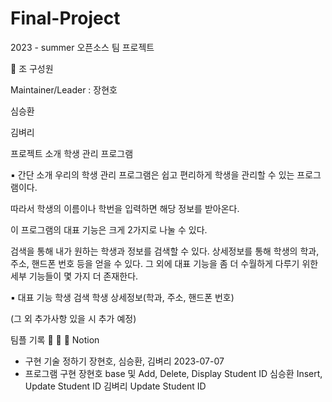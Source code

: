 # Final-Project
2023 - summer 오픈소스 팀 프로젝트

📍 조 구성원

Maintainer/Leader : 장현호

심승환

김벼리

프로젝트 소개
학생 관리 프로그램

▪️ 간단 소개 우리의 학생 관리 프로그램은 쉽고 편리하게 학생을 관리할 수 있는 프로그램이다.

따라서 학생의 이름이나 학번을 입력하면 해당 정보를 받아온다.

이 프로그램의 대표 기능은 크게 2가지로 나눌 수 있다.

검색을 통해 내가 원하는 학생과 정보를 검색할 수 있다. 상세정보를 통해 학생의 학과, 주소, 핸드폰 번호 등을 얻을 수 있다. 그 외에 대표 기능을 좀 더 수월하게 다루기 위한 세부 기능들이 몇 가지 더 존재한다.

▪️ 대표 기능 학생 검색 학생 상세정보(학과, 주소, 핸드폰 번호)

(그 외 추가사항 있을 시 추가 예정)

팀플 기록 📅 📄 👧 Notion

- 구현 기술 정하기 장현호, 심승환, 김벼리 2023-07-07
- 프로그램 구현 장현호 base 및 Add, Delete, Display Student ID
               심승환 Insert, Update Student ID
                김벼리 Update Student ID
